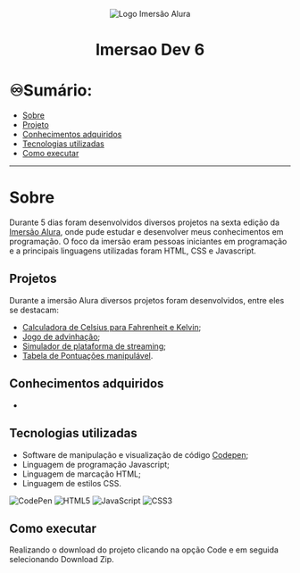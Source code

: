 <p align="center">
  <img src="https://i.imgur.com/1AxzYTZ.png" alt="Logo Imersão Alura">
</p>

<h1 align="center" text-color="#f1f1f1"> Imersao Dev 6 </h1>

# ♾️Sumário:
- [Sobre](#sobre)
- [Projeto](#projetos)
- [Conhecimentos adquiridos](#conhecimentos-adquiridos)
- [Tecnologias utilizadas](#tecnologias-utilizadas)
- [Como executar](#como-executar)

---


# Sobre
Durante 5 dias foram desenvolvidos diversos projetos na sexta edição da [Imersão Alura](https://imersao.dev/), onde pude estudar e desenvolver meus conhecimentos em programação. O foco da imersão eram pessoas iniciantes em programação e a principais linguagens utilizadas foram HTML, CSS e Javascript.

## Projetos
Durante a imersão Alura diversos projetos foram desenvolvidos, entre eles se destacam:
- [Calculadora de Celsius para Fahrenheit e Kelvin](https://github.com/Gabriel-Dupla/Imersao-dev6/tree/main/Aula-1/conversor%20de%20temperaturas);
- [Jogo de advinhação](https://github.com/Gabriel-Dupla/Imersao-dev6/tree/main/Aula-2/mentalista);
- [Simulador de plataforma de streaming](https://github.com/Gabriel-Dupla/Imersao-dev6/tree/main/Aula-4);
- [Tabela de Pontuações manipulável]().


## Conhecimentos adquiridos
- 

## Tecnologias utilizadas
- Software de manipulação e visualização de código [Codepen](https://codepen.io/);
- Linguagem de programação Javascript;
- Linguagem de marcação HTML; 
- Linguagem de estilos CSS.


![CodePen](https://img.shields.io/badge/Codepen-000000?style=for-the-badge&logo=codepen&logoColor=white)
![HTML5](https://img.shields.io/badge/html5-%23E34F26.svg?style=for-the-badge&logo=html5&logoColor=white)
![JavaScript](https://img.shields.io/badge/javascript-%23323330.svg?style=for-the-badge&logo=javascript&logoColor=%23F7DF1E)
![CSS3](https://img.shields.io/badge/css3-%231572B6.svg?style=for-the-badge&logo=css3&logoColor=white)

## Como executar
Realizando o download do projeto clicando na opção Code e em seguida selecionando Download Zip.
